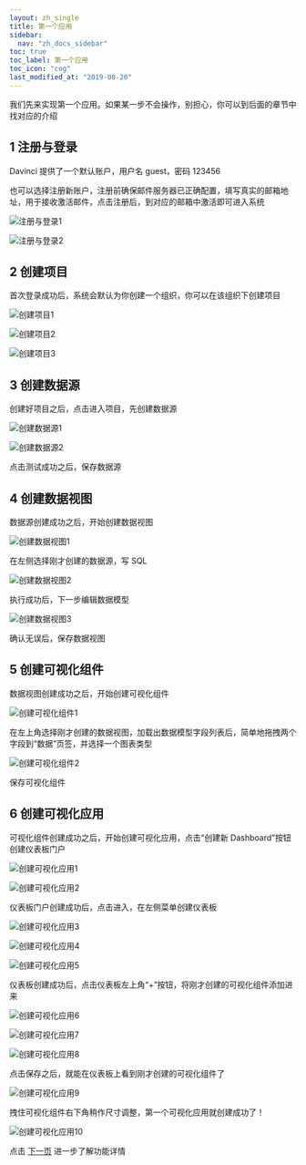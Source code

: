 ```yaml
---
layout: zh_single
title: 第一个应用
sidebar:
  nav: "zh_docs_sidebar"
toc: true
toc_label: 第一个应用
toc_icon: "cog"
last_modified_at: "2019-08-20"
---
```


我们先来实现第一个应用。如果某一步不会操作，别担心，你可以到后面的章节中找对应的介绍

## 1 注册与登录

Davinci 提供了一个默认账户，用户名 guest，密码 123456

也可以选择注册新账户，注册前确保邮件服务器已正确配置，填写真实的邮箱地址，用于接收激活邮件，点击注册后，到对应的邮箱中激活即可进入系统

![注册与登录1](../../assets/images/quick_start/1.1.png)

![注册与登录2](../../assets/images/quick_start/1.2.png)


## 2 创建项目

首次登录成功后，系统会默认为你创建一个组织，你可以在该组织下创建项目

![创建项目1](../../assets/images/quick_start/2.1.png)

![创建项目2](../../assets/images/quick_start/2.2.png)

![创建项目3](../../assets/images/quick_start/2.3.png)

## 3 创建数据源

创建好项目之后，点击进入项目，先创建数据源

![创建数据源1](../../assets/images/quick_start/3.1.png)

![创建数据源2](../../assets/images/quick_start/3.2.png)

点击测试成功之后，保存数据源

## 4 创建数据视图

数据源创建成功之后，开始创建数据视图

![创建数据视图1](../../assets/images/quick_start/4.1.png)

在左侧选择刚才创建的数据源，写 SQL

![创建数据视图2](../../assets/images/quick_start/4.2.png)

执行成功后，下一步编辑数据模型

![创建数据视图3](../../assets/images/quick_start/4.3.png)

确认无误后，保存数据视图

## 5 创建可视化组件

数据视图创建成功之后，开始创建可视化组件

![创建可视化组件1](../../assets/images/quick_start/5.1.png)

在左上角选择刚才创建的数据视图，加载出数据模型字段列表后，简单地拖拽两个字段到“数据”页签，并选择一个图表类型

![创建可视化组件2](../../assets/images/quick_start/5.2.png)

保存可视化组件

## 6 创建可视化应用

可视化组件创建成功之后，开始创建可视化应用，点击“创建新 Dashboard”按钮创建仪表板门户

![创建可视化应用1](../../assets/images/quick_start/6.1.png)

![创建可视化应用2](../../assets/images/quick_start/6.2.png)

仪表板门户创建成功后，点击进入，在左侧菜单创建仪表板

![创建可视化应用3](../../assets/images/quick_start/6.3.png)

![创建可视化应用4](../../assets/images/quick_start/6.4.png)

![创建可视化应用5](../../assets/images/quick_start/6.5.png)

仪表板创建成功后，点击仪表板左上角“+”按钮，将刚才创建的可视化组件添加进来

![创建可视化应用6](../../assets/images/quick_start/6.6.png)

![创建可视化应用7](../../assets/images/quick_start/6.7.png)

![创建可视化应用8](../../assets/images/quick_start/6.8.png)

点击保存之后，就能在仪表板上看到刚才创建的可视化组件了

![创建可视化应用9](../../assets/images/quick_start/6.9.png)

拽住可视化组件右下角稍作尺寸调整，第一个可视化应用就创建成功了！

![创建可视化应用10](../../assets/images/quick_start/6.10.png)

点击 [下一页](2.1-source) 进一步了解功能详情